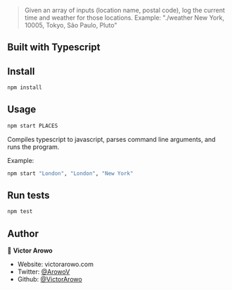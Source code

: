 > Given an array of inputs (location name, postal code), log the current time and weather for those locations.
> Example: "./weather New York, 10005, Tokyo, São Paulo, Pluto"

## Built with Typescript

## Install

```sh
npm install
```

## Usage

```sh
npm start PLACES
```

Compiles typescript to javascript, parses command line arguments, and runs the program.

Example:

```sh
npm start "London", "London", "New York"
```

## Run tests

```sh
npm test
```

## Author

👤 **Victor Arowo**

- Website: victorarowo.com
- Twitter: [@ArowoV](https://twitter.com/ArowoV)
- Github: [@VictorArowo](https://github.com/VictorArowo)
